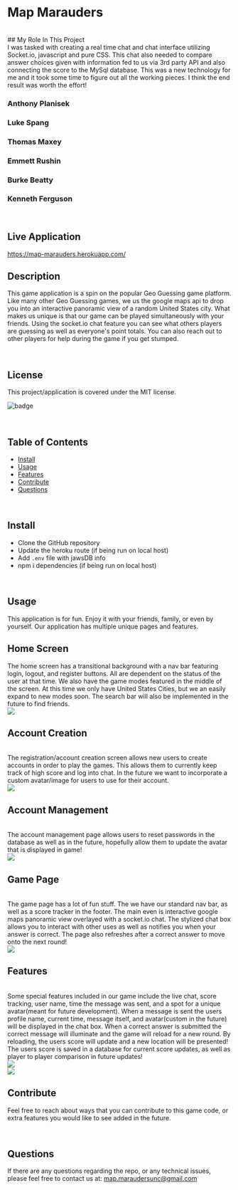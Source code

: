# Map Marauders

<br>
## My Role In This Project
<br>
I was tasked with creating a real time chat and chat interface utilizing Socket.io, javascript and pure CSS.
This chat also needed to compare answer choices given with information fed to us via 3rd party API and also connecting the score to the MySql database.
This was a new technology for me and it took some time to figure out all the working pieces. 
I think the end result was worth the effort!
<br>

### Anthony Planisek

### Luke Spang

### Thomas Maxey

### Emmett Rushin

### Burke Beatty

### Kenneth Ferguson 
<br>


## Live Application
https://map-marauders.herokuapp.com/
<br>

    
## Description

This game application is a spin on the popular Geo Guessing game platform. Like many other Geo Guessing games, we us the google maps api to drop you into an interactive panoramic view of a random United States city. What makes us unique is that our game can be played simultaneously with your friends. Using the socket.io chat feature you can see what others players are guessing as well as everyone's point totals. You can also reach out to other players for help during the game if you get stumped. 

<br>

## License

This project/application is covered under the MIT license.

![badge](https://img.shields.io/badge/license-MIT-brightgreen)

<br>


## Table of Contents

* [Install](#Install)
* [Usage](#Usage)
* [Features](#Features)
* [Contribute](#Contribute)
* [Questions](#Questions)


<br>
    

## Install

- Clone the GitHub repository
- Update the heroku route (if being run on local host)
- Add `.env` file with jawsDB info
- npm i dependencies (if being run on local host)

<br>

## Usage

This application is for fun. Enjoy it with your friends, family, or even by yourself. Our application has multiple unique pages and features. 
<br>

## Home Screen
The home screen has a transitional background with a nav bar featuring login, logout, and register buttons. All are dependent on the status of the user at that time. We also have the game modes featured in the middle of the screen. At this time we only have United States Cities, but we an easily expand to new modes soon. The search bar will also be implemented in the future to find friends. 
<br>
<img src="public/pics/HomeScreen.png">
<br>

## Account Creation
<br>
The registration/account creation screen allows new users to create accounts in order to play the games. This allows them to currently keep track of high score and log into chat. In the future we want to incorporate a custom avatar/image for users to use for their account. 
<br>
<img src="public/pics/AccountCreation.png">
<br>

## Account Management
<br>
The account management page allows users to reset passwords in the database as well as in the future, hopefully allow them to update the avatar that is displayed in game!
<br>
<img src="public/pics/AccountManagement.png">
<br>

## Game Page
<br>
The game page has a lot of fun stuff. The we have our standard nav bar, as well as a score tracker in the footer. The main even is interactive google maps panoramic view overlayed with a socket.io chat. The stylized chat box allows you to interact with other uses as well as notifies you when your answer is correct. The page also refreshes after a correct answer to move onto the next round!
<br>
<img src="public/pics/ChatStandard.png">
<br>

## Features
<br>
Some special features included in our game include the live chat, score tracking, user name, time the message was sent, and a spot for a unique avatar(meant for future development). When a message is sent the users profile name, current time, message itself, and avatar(custom in the future) will be displayed in the chat box. When a correct answer is submitted the correct message will illuminate and the game will reload for a new round. By reloading, the users score will update and a new location will be presented! The users score is saved in a database for current score updates, as well as player to player comparison in future updates!
<br>
<img src="public/pics/ChatCorrect.png">
<br>
<img src="public/pics/ChatWscore.png">
<br>

## Contribute

Feel free to reach about ways that you can contribute to this game code, or extra features you would like to see added in the future. 


<br>

## Questions

If there are any questions regarding the repo, or any technical issues, please feel free to contact us at: map.maraudersunc@gmail.com 
